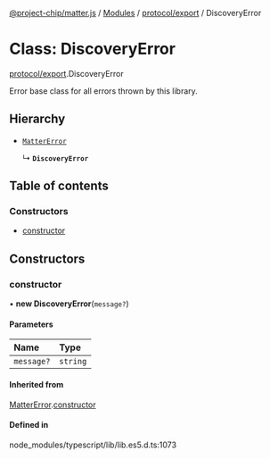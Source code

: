 [@project-chip/matter.js](../README.md) / [Modules](../modules.md) / [protocol/export](../modules/protocol_export.md) / DiscoveryError

# Class: DiscoveryError

[protocol/export](../modules/protocol_export.md).DiscoveryError

Error base class for all errors thrown by this library.

## Hierarchy

- [`MatterError`](common_export.MatterError.md)

  ↳ **`DiscoveryError`**

## Table of contents

### Constructors

- [constructor](protocol_export.DiscoveryError.md#constructor)

## Constructors

### constructor

• **new DiscoveryError**(`message?`)

#### Parameters

| Name | Type |
| :------ | :------ |
| `message?` | `string` |

#### Inherited from

[MatterError](common_export.MatterError.md).[constructor](common_export.MatterError.md#constructor)

#### Defined in

node_modules/typescript/lib/lib.es5.d.ts:1073
